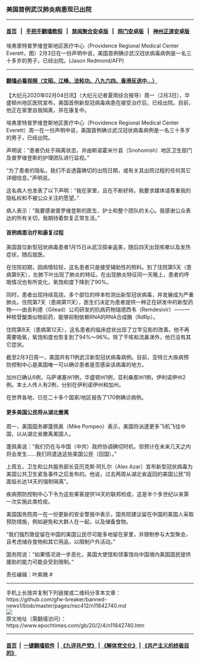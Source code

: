 ### 美国首例武汉肺炎病患现已出院
------------------------

#### [首页](https://github.com/gfw-breaker/banned-news1/blob/master/README.md) &nbsp;&nbsp;|&nbsp;&nbsp; [手把手翻墙教程](https://github.com/gfw-breaker/guides/wiki) &nbsp;&nbsp;|&nbsp;&nbsp; [禁闻聚合安卓版](https://github.com/gfw-breaker/bn-android) &nbsp;&nbsp;|&nbsp;&nbsp; [网门安卓版](https://github.com/oGate2/oGate) &nbsp;&nbsp;|&nbsp;&nbsp; [神州正道安卓版](https://github.com/SzzdOgate/update) 



<div><img alt="" class="aligncenter wp-post-image" src="https://i.epochtimes.com/assets/uploads/2020/02/000_1O43Q9-600x400.jpg"/>
<div class="red16 caption">
 埃弗里特普罗维登斯地区医疗中心（Providence Regional Medical Center Everett，图）2月3日在一份声明中说，美国首例确诊武汉冠状病毒病例是一名三十多岁的男子，已经出院。(Jason Redmond/AFP)
</div>
</div><hr/>

#### [翻墙必看视频（文昭、江峰、法轮功、八九六四、香港反送中...）](http://167.172.214.107/home.html)

<div><p>
 【大纪元2020年02月04日讯】（大纪元记者夏雨综合报导）周一（2月3日），华盛顿州地区医院宣布，美国首例新型冠病毒病患在接受治疗后，已经出院。目前，他正在家里自我隔离，并在康复中。
</p>
<p>
 埃弗里特普罗维登斯地区医疗中心（Providence Regional Medical Center Everett）周一在一份声明中说，美国首例确诊武汉冠状病毒病例是一名三十多岁的男子，已经出院。
</p>
<p>
 声明说：“患者仍处于隔离状态，并由斯诺霍米什县（Snohomish）地区卫生部门及普罗维登斯的护理团队进行监视。”
</p>
<p>
 “为了患者的隐私，我们不会透露确切的出院日期，或有关其出院过程的任何其它详细信息。”声明说。
</p>
<p>
 这名病人也发表了以下声明：“我在家里，且在不断好转。我要求媒体请尊重我的隐私权和不被公众关注的愿望。”
</p>
<p>
 病人表示：“我要感谢普罗维登斯的医生、护士和整个团队的关心。我感谢公众表达的所有关切，我期待着恢复正常生活。”
</p>
<h4>
 首例病患治疗和康复过程
</h4>
<p>
 美国首位新型冠状病毒患者1月15日从武汉探亲返美，随后四天出现咳嗽以及发热症状，随后就医。
</p>
<p>
 在住院初期，因病情较轻，这名患者只是接受辅助性的照料。到了住院第5天（患病第9天），左肺下叶出现了肺炎的特征。在出现肺炎特征同一天晚上，患者的呼吸情况也有所变化，氧饱和度下降到了90%。
</p>
<p>
 同时，患者出现持续高烧，多个部位的样本检测出新型冠状病毒，并发展成为严重肺炎。住院第7天（患病第11天），医生们决定为患者提供一种正在研发中的新型药物——由吉利德（Gilead）公司研发的抗病药物瑞德西韦（Remdesivir）——一种核苷酸类似物前药，能够抑制依赖RNA的RNA合成酶（RdRp）。
</p>
<p>
 住院第8天（患病第12天），这名患者的临床症状出现了立竿见影的改善。他不再需要吸氧，氧饱和度也恢复到了94%～96%。除了干咳和流鼻涕外，他已没有其它症状。
</p>
<p>
 截至2月3日周一，美国共有11例武汉新型冠状病毒病例。目前，亚特兰大疾病预防控制中心是美国唯一可以确诊患者是否感染该病毒的地方。
</p>
<p>
 加州已确认6例，马萨诸塞州1例，华盛顿州1例，亚利桑那州1例，伊利诺伊州2例。本土人传人有2例，分别在伊利诺伊州和加州。
</p>
<p>
 在世界各地，已在二十多个国家/地区报告了170例确诊病例。
</p>
<h4>
 更多美国公民将从湖北撤离
</h4>
<p>
 周一，美国国务卿蓬佩奥（Mike Pompeo）表示，美国将派遣更多飞机飞往中国，以从湖北省撤离美国人。
</p>
<p>
 蓬佩奥说：“我们仍在与中国（中共）政府协调确切时机，但预计在未来几天之内将会发生……我们将遣送这些美国公民（回国）。”
</p>
<p>
 上周五，卫生和公共服务部长亚历克斯·阿扎尔（Alex Azar）宣布新型冠状病毒为美国公共卫生紧急事件之后发布的。他说，过去两周从湖北省返回的美国公民“将面临长达14天的强制隔离”。
</p>
<p>
 疾病预防控制中心下令为这些乘客提供14天的联邦检疫，这是半个多世纪以来第一次实施此类检疫。
</p>
<p>
 美国国务院周一在一份更新的安全警报中表示，国务院建议留在中国的美国人采取预防措施，例如避免和大群人在一起，以及储备食物。
</p>
<p>
 “我们强烈敦促留在中国的美国公民尽可能多地留在家里，并限制参与大型聚会，且考虑储存食物和其它用品，以限制户外活动。”
</p>
<p>
 国务院说：“如果情况进一步恶化，美国大使馆和领事馆向中国境内美国国民提供援助的能力可能会受到限制。”
</p>
<p>
 责任编辑：叶紫微 #
</p>
</div>
<hr/>
手机上长按并复制下列链接或二维码分享本文章：<br/>
https://github.com/gfw-breaker/banned-news1/blob/master/pages/nsc412/n11842740.md <br/>
<a href='https://github.com/gfw-breaker/banned-news1/blob/master/pages/nsc412/n11842740.md'><img src='https://github.com/gfw-breaker/banned-news1/blob/master/pages/nsc412/n11842740.md.png'/></a> <br/>
原文地址（需翻墙访问）：https://www.epochtimes.com/gb/20/2/4/n11842740.htm


------------------------
#### [首页](https://github.com/gfw-breaker/banned-news1/blob/master/README.md) &nbsp;|&nbsp; [一键翻墙软件](https://github.com/gfw-breaker/nogfw/blob/master/README.md) &nbsp;| [《九评共产党》](https://github.com/gfw-breaker/9ping.md/blob/master/README.md#九评之一评共产党是什么) | [《解体党文化》](https://github.com/gfw-breaker/jtdwh.md/blob/master/README.md) | [《共产主义的终极目的》](https://github.com/gfw-breaker/gczydzjmd.md/blob/master/README.md)


<img src='http://gfw-breaker.win/banned-news/pages/nsc412/n11842740.md' width='0px' height='0px'/>